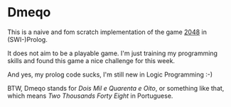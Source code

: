 # Dmeqo

This is a naive and fom scratch implementation of the game
<a href="https://gabrielecirulli.github.io/2048/">2048</a> in (SWI-)Prolog.

It does not aim to be a playable game. I'm just training my programming skills
and found this game a nice challenge for this week.

And yes, my prolog code sucks, I'm still new in Logic Programming :-)

BTW, Dmeqo stands for *Dois Mil e Quarenta e Oito*, or something like that, which
means *Two Thousands Forty Eight* in Portuguese.
